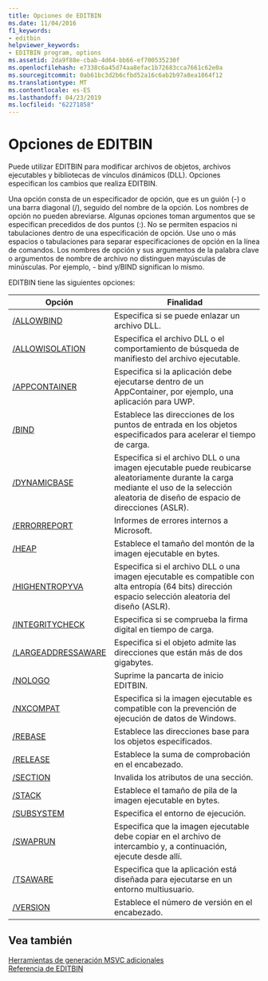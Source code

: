 ```yaml
---
title: Opciones de EDITBIN
ms.date: 11/04/2016
f1_keywords:
- editbin
helpviewer_keywords:
- EDITBIN program, options
ms.assetid: 2da9f88e-cbab-4d64-bb66-ef700535230f
ms.openlocfilehash: e7338c6a45d74aa8efac1b72683cca7661c62e0a
ms.sourcegitcommit: 0ab61bc3d2b6cfbd52a16c6ab2b97a8ea1864f12
ms.translationtype: MT
ms.contentlocale: es-ES
ms.lasthandoff: 04/23/2019
ms.locfileid: "62271858"
---
```

# <a name="editbin-options"></a>Opciones de EDITBIN

Puede utilizar EDITBIN para modificar archivos de objetos, archivos ejecutables y bibliotecas de vínculos dinámicos (DLL). Opciones especifican los cambios que realiza EDITBIN.

Una opción consta de un especificador de opción, que es un guión (-) o una barra diagonal (/), seguido del nombre de la opción. Los nombres de opción no pueden abreviarse. Algunas opciones toman argumentos que se especifican precedidos de dos puntos (:). No se permiten espacios ni tabulaciones dentro de una especificación de opción. Use uno o más espacios o tabulaciones para separar especificaciones de opción en la línea de comandos. Los nombres de opción y sus argumentos de la palabra clave o argumentos de nombre de archivo no distinguen mayúsculas de minúsculas. Por ejemplo, - bind y/BIND significan lo mismo.

EDITBIN tiene las siguientes opciones:

|Opción|Finalidad|
|------------|-------------|
|[/ALLOWBIND](allowbind.md)|Especifica si se puede enlazar un archivo DLL.|
|[/ALLOWISOLATION](allowisolation.md)|Especifica el archivo DLL o el comportamiento de búsqueda de manifiesto del archivo ejecutable.|
|[/APPCONTAINER](appcontainer.md)|Especifica si la aplicación debe ejecutarse dentro de un AppContainer, por ejemplo, una aplicación para UWP.|
|[/BIND](bind.md)|Establece las direcciones de los puntos de entrada en los objetos especificados para acelerar el tiempo de carga.|
|[/DYNAMICBASE](dynamicbase.md)|Especifica si el archivo DLL o una imagen ejecutable puede reubicarse aleatoriamente durante la carga mediante el uso de la selección aleatoria de diseño de espacio de direcciones (ASLR).|
|[/ERRORREPORT](errorreport-editbin-exe.md)|Informes de errores internos a Microsoft.|
|[/HEAP](heap.md)|Establece el tamaño del montón de la imagen ejecutable en bytes.|
|[/HIGHENTROPYVA](highentropyva.md)|Especifica si el archivo DLL o una imagen ejecutable es compatible con alta entropía (64 bits) dirección espacio selección aleatoria del diseño (ASLR).|
|[/INTEGRITYCHECK](integritycheck.md)|Especifica si se comprueba la firma digital en tiempo de carga.|
|[/LARGEADDRESSAWARE](largeaddressaware.md)|Especifica si el objeto admite las direcciones que están más de dos gigabytes.|
|[/NOLOGO](nologo-editbin.md)|Suprime la pancarta de inicio EDITBIN.|
|[/NXCOMPAT](nxcompat.md)|Especifica si la imagen ejecutable es compatible con la prevención de ejecución de datos de Windows.|
|[/REBASE](rebase.md)|Establece las direcciones base para los objetos especificados.|
|[/RELEASE](release.md)|Establece la suma de comprobación en el encabezado.|
|[/SECTION](section-editbin.md)|Invalida los atributos de una sección.|
|[/STACK](stack.md)|Establece el tamaño de pila de la imagen ejecutable en bytes.|
|[/SUBSYSTEM](subsystem.md)|Especifica el entorno de ejecución.|
|[/SWAPRUN](swaprun.md)|Especifica que la imagen ejecutable debe copiar en el archivo de intercambio y, a continuación, ejecute desde allí.|
|[/TSAWARE](tsaware.md)|Especifica que la aplicación está diseñada para ejecutarse en un entorno multiusuario.|
|[/VERSION](version.md)|Establece el número de versión en el encabezado.|

## <a name="see-also"></a>Vea también

[Herramientas de generación MSVC adicionales](c-cpp-build-tools.md)<br/>
[Referencia de EDITBIN](editbin-reference.md)

